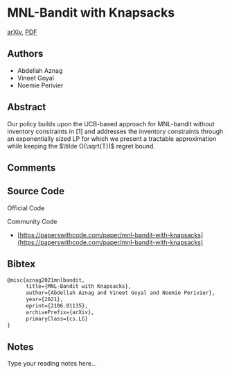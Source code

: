 
# MNL-Bandit with Knapsacks

[arXiv](https://arxiv.org/abs/2106.01135), [PDF](https://arxiv.org/pdf/2106.01135.pdf)

## Authors

- Abdellah Aznag
- Vineet Goyal
- Noemie Perivier

## Abstract

Our policy builds upon the UCB-based approach for MNL-bandit without inventory constraints in [1] and addresses the inventory constraints through an exponentially sized LP for which we present a tractable approximation while keeping the $\tilde O(\sqrt{T})$ regret bound.

## Comments



## Source Code

Official Code



Community Code

- [https://paperswithcode.com/paper/mnl-bandit-with-knapsacks](https://paperswithcode.com/paper/mnl-bandit-with-knapsacks)

## Bibtex

```tex
@misc{aznag2021mnlbandit,
      title={MNL-Bandit with Knapsacks}, 
      author={Abdellah Aznag and Vineet Goyal and Noemie Perivier},
      year={2021},
      eprint={2106.01135},
      archivePrefix={arXiv},
      primaryClass={cs.LG}
}
```

## Notes

Type your reading notes here...

